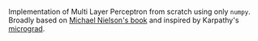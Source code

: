 Implementation of Multi Layer Perceptron from scratch using only `numpy`. Broadly based on [Michael Nielson's book](http://neuralnetworksanddeeplearning.com/) and inspired by Karpathy's [micrograd](https://github.com/karpathy/micrograd).